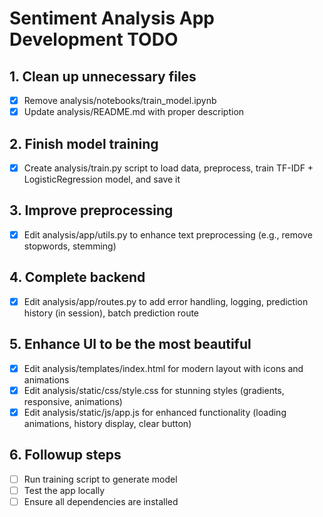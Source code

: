 # Sentiment Analysis App Development TODO

## 1. Clean up unnecessary files
- [x] Remove analysis/notebooks/train_model.ipynb
- [x] Update analysis/README.md with proper description

## 2. Finish model training
- [x] Create analysis/train.py script to load data, preprocess, train TF-IDF + LogisticRegression model, and save it

## 3. Improve preprocessing
- [x] Edit analysis/app/utils.py to enhance text preprocessing (e.g., remove stopwords, stemming)

## 4. Complete backend
- [x] Edit analysis/app/routes.py to add error handling, logging, prediction history (in session), batch prediction route

## 5. Enhance UI to be the most beautiful
- [x] Edit analysis/templates/index.html for modern layout with icons and animations
- [x] Edit analysis/static/css/style.css for stunning styles (gradients, responsive, animations)
- [x] Edit analysis/static/js/app.js for enhanced functionality (loading animations, history display, clear button)

## 6. Followup steps
- [ ] Run training script to generate model
- [ ] Test the app locally
- [ ] Ensure all dependencies are installed
